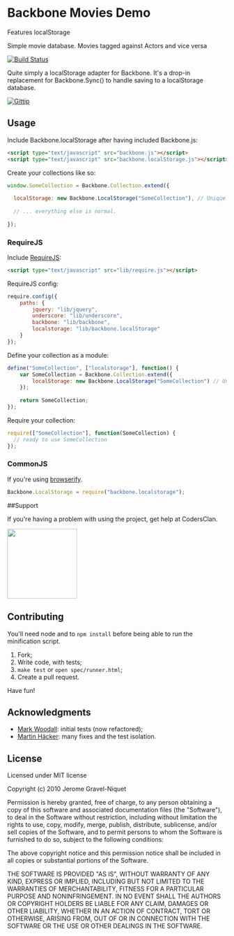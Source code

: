 # Backbone Movies Demo

Features localStorage

Simple movie database.  Movies tagged against Actors and vice versa


[![Build Status](https://secure.travis-ci.org/jeromegn/Backbone.localStorage.png?branch=master)](http://travis-ci.org/jeromegn/Backbone.localStorage)

Quite simply a localStorage adapter for Backbone. It's a drop-in replacement for Backbone.Sync() to handle saving to a localStorage database.

[![Gittip](http://badgr.co/gittip/jeromegn.png)](https://www.gittip.com/jeromegn/)

## Usage

Include Backbone.localStorage after having included Backbone.js:

```html
<script type="text/javascript" src="backbone.js"></script>
<script type="text/javascript" src="backbone.localStorage.js"></script>
```

Create your collections like so:

```javascript
window.SomeCollection = Backbone.Collection.extend({
  
  localStorage: new Backbone.LocalStorage("SomeCollection"), // Unique name within your app.
  
  // ... everything else is normal.
  
});
```
### RequireJS

Include [RequireJS](http://requirejs.org):

```html
<script type="text/javascript" src="lib/require.js"></script>
```

RequireJS config: 
```javascript
require.config({
    paths: {
        jquery: "lib/jquery",
        underscore: "lib/underscore",
        backbone: "lib/backbone",
        localstorage: "lib/backbone.localStorage"
    }
});
```

Define your collection as a module:
```javascript
define("SomeCollection", ["localstorage"], function() {
    var SomeCollection = Backbone.Collection.extend({
        localStorage: new Backbone.LocalStorage("SomeCollection") // Unique name within your app.
    });
  
    return SomeCollection;
});
```

Require your collection:
```javascript
require(["SomeCollection"], function(SomeCollection) {
  // ready to use SomeCollection
});
```

### CommonJS

If you're using [browserify](https://github.com/substack/node-browserify).

```javascript
Backbone.LocalStorage = require("backbone.localstorage");
```

##Support

If you're having a problem with using the project, get help at CodersClan.

<a href="http://codersclan.net/forum/index.php?repo_id=67"><img src="http://www.codersclan.net/graphics/getSupport_blue_big.png" width="160"></a>

## Contributing

You'll need node and to `npm install` before being able to run the minification script.

1. Fork;
2. Write code, with tests;
3. `make test` or `open spec/runner.html`;
4. Create a pull request.

Have fun!

## Acknowledgments

- [Mark Woodall](https://github.com/llad): initial tests (now refactored);
- [Martin Häcker](https://github.com/dwt): many fixes and the test isolation.

## License

Licensed under MIT license

Copyright (c) 2010 Jerome Gravel-Niquet

Permission is hereby granted, free of charge, to any person obtaining
a copy of this software and associated documentation files (the
"Software"), to deal in the Software without restriction, including
without limitation the rights to use, copy, modify, merge, publish,
distribute, sublicense, and/or sell copies of the Software, and to
permit persons to whom the Software is furnished to do so, subject to
the following conditions:

The above copyright notice and this permission notice shall be
included in all copies or substantial portions of the Software.

THE SOFTWARE IS PROVIDED "AS IS", WITHOUT WARRANTY OF ANY KIND,
EXPRESS OR IMPLIED, INCLUDING BUT NOT LIMITED TO THE WARRANTIES OF
MERCHANTABILITY, FITNESS FOR A PARTICULAR PURPOSE AND
NONINFRINGEMENT. IN NO EVENT SHALL THE AUTHORS OR COPYRIGHT HOLDERS BE
LIABLE FOR ANY CLAIM, DAMAGES OR OTHER LIABILITY, WHETHER IN AN ACTION
OF CONTRACT, TORT OR OTHERWISE, ARISING FROM, OUT OF OR IN CONNECTION
WITH THE SOFTWARE OR THE USE OR OTHER DEALINGS IN THE SOFTWARE.
